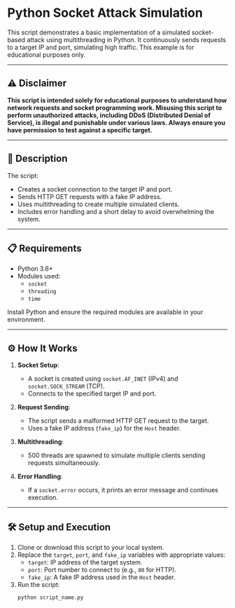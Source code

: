 # Python Socket Attack Simulation

This script demonstrates a basic implementation of a simulated socket-based attack using multithreading in Python. It continuously sends requests to a target IP and port, simulating high traffic. This example is for educational purposes only.

---

## ⚠️ Disclaimer

**This script is intended solely for educational purposes to understand how network requests and socket programming work. Misusing this script to perform unauthorized attacks, including DDoS (Distributed Denial of Service), is illegal and punishable under various laws. Always ensure you have permission to test against a specific target.**

---

## 📝 Description

The script:
- Creates a socket connection to the target IP and port.
- Sends HTTP GET requests with a fake IP address.
- Uses multithreading to create multiple simulated clients.
- Includes error handling and a short delay to avoid overwhelming the system.

---

## 📋 Requirements

- Python 3.6+
- Modules used:
  - `socket`
  - `threading`
  - `time`

Install Python and ensure the required modules are available in your environment.

---

## ⚙️ How It Works

1. **Socket Setup**:
   - A socket is created using `socket.AF_INET` (IPv4) and `socket.SOCK_STREAM` (TCP).
   - Connects to the specified target IP and port.

2. **Request Sending**:
   - The script sends a malformed HTTP GET request to the target.
   - Uses a fake IP address (`fake_ip`) for the `Host` header.

3. **Multithreading**:
   - 500 threads are spawned to simulate multiple clients sending requests simultaneously.

4. **Error Handling**:
   - If a `socket.error` occurs, it prints an error message and continues execution.

---

## 🛠️ Setup and Execution

1. Clone or download this script to your local system.
2. Replace the `target`, `port`, and `fake_ip` variables with appropriate values:
   - `target`: IP address of the target system.
   - `port`: Port number to connect to (e.g., `80` for HTTP).
   - `fake_ip`: A fake IP address used in the `Host` header.
3. Run the script:
   ```bash
   python script_name.py
